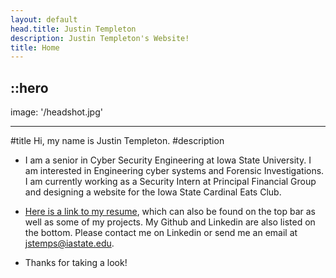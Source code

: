 ```yaml
---
layout: default
head.title: Justin Templeton
description: Justin Templeton's Website!
title: Home
---
```


::hero
---
image: '/headshot.jpg'

---
#title
Hi, my name is Justin Templeton.
#description
- I am a senior in Cyber Security Engineering at Iowa State University. I am interested in Engineering cyber systems and Forensic Investigations. I am currently working as a Security Intern at Principal Financial Group and designing a website for the Iowa State Cardinal Eats Club.

- [Here is a link to my resume](https://templeton.pro/TempletonResumeMarch2023.pdf), which can also be found on the top bar as well as some of my projects. My Github and Linkedin are also listed on the bottom. Please contact me on Linkedin or send me an email at jstemps@iastate.edu.

- Thanks for taking a look!
